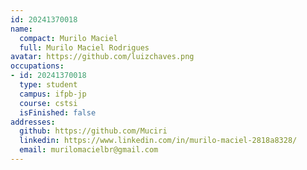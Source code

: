 ```yaml
---
id: 20241370018
name:
  compact: Murilo Maciel
  full: Murilo Maciel Rodrigues
avatar: https://github.com/luizchaves.png
occupations:
- id: 20241370018
  type: student
  campus: ifpb-jp
  course: cstsi
  isFinished: false
addresses:
  github: https://github.com/Muciri
  linkedin: https://www.linkedin.com/in/murilo-maciel-2818a8328/
  email: murilomacielbr@gmail.com
---
```

